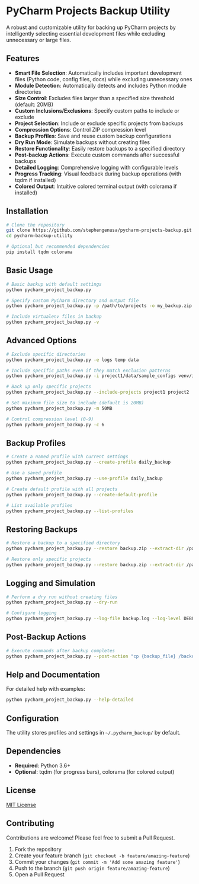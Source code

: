 # PyCharm Projects Backup Utility

A robust and customizable utility for backing up PyCharm projects by intelligently selecting essential development files while excluding unnecessary or large files.

## Features

- **Smart File Selection**: Automatically includes important development files (Python code, config files, docs) while excluding unnecessary ones
- **Module Detection**: Automatically detects and includes Python module directories
- **Size Control**: Excludes files larger than a specified size threshold (default: 20MB)
- **Custom Inclusions/Exclusions**: Specify custom paths to include or exclude
- **Project Selection**: Include or exclude specific projects from backups
- **Compression Options**: Control ZIP compression level
- **Backup Profiles**: Save and reuse custom backup configurations
- **Dry Run Mode**: Simulate backups without creating files
- **Restore Functionality**: Easily restore backups to a specified directory
- **Post-backup Actions**: Execute custom commands after successful backups
- **Detailed Logging**: Comprehensive logging with configurable levels
- **Progress Tracking**: Visual feedback during backup operations (with tqdm if installed)
- **Colored Output**: Intuitive colored terminal output (with colorama if installed)

## Installation

```bash
# Clone the repository
git clone https://github.com/stephengenusa/pycharm-projects-backup.git
cd pycharm-backup-utility

# Optional but recommended dependencies
pip install tqdm colorama
```

## Basic Usage

```bash
# Basic backup with default settings
python pycharm_project_backup.py

# Specify custom PyCharm directory and output file
python pycharm_project_backup.py -p /path/to/projects -o my_backup.zip

# Include virtualenv files in backup
python pycharm_project_backup.py -v
```

## Advanced Options

```bash
# Exclude specific directories
python pycharm_project_backup.py -e logs temp data

# Include specific paths even if they match exclusion patterns
python pycharm_project_backup.py -i project1/data/sample_configs venv/important_lib

# Back up only specific projects
python pycharm_project_backup.py --include-projects project1 project2

# Set maximum file size to include (default is 20MB)
python pycharm_project_backup.py -m 50MB

# Control compression level (0-9)
python pycharm_project_backup.py -c 6
```

## Backup Profiles

```bash
# Create a named profile with current settings
python pycharm_project_backup.py --create-profile daily_backup

# Use a saved profile
python pycharm_project_backup.py --use-profile daily_backup

# Create default profile with all projects
python pycharm_project_backup.py --create-default-profile

# List available profiles
python pycharm_project_backup.py --list-profiles
```

## Restoring Backups

```bash
# Restore a backup to a specified directory
python pycharm_project_backup.py --restore backup.zip --extract-dir /path/to/extract

# Restore only specific projects
python pycharm_project_backup.py --restore backup.zip --extract-dir /path/to/extract --restore-projects project1 project2
```

## Logging and Simulation

```bash
# Perform a dry run without creating files
python pycharm_project_backup.py --dry-run

# Configure logging
python pycharm_project_backup.py --log-file backup.log --log-level DEBUG
```

## Post-Backup Actions

```bash
# Execute commands after backup completes
python pycharm_project_backup.py --post-action "cp {backup_file} /backup/" --post-action "echo Backup completed at {date} {time}"
```

## Help and Documentation

For detailed help with examples:

```bash
python pycharm_project_backup.py --help-detailed
```

## Configuration

The utility stores profiles and settings in `~/.pycharm_backup/` by default.

## Dependencies

- **Required**: Python 3.6+
- **Optional**: tqdm (for progress bars), colorama (for colored output)

## License

[MIT License](LICENSE)

## Contributing

Contributions are welcome! Please feel free to submit a Pull Request.

1. Fork the repository
2. Create your feature branch (`git checkout -b feature/amazing-feature`)
3. Commit your changes (`git commit -m 'Add some amazing feature'`)
4. Push to the branch (`git push origin feature/amazing-feature`)
5. Open a Pull Request

